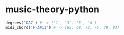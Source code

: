 # music-theory-python

```python
degrees('DΔ7') # -> ['1', '3', '5', 'Δ']
midi_chord('F-Δ#11') # -> [65, 68, 72, 76, 79, 83]
```
